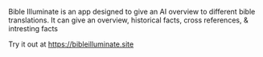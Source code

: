 Bible Illuminate is an app designed to give an AI overview to different bible translations. It can give an overview, historical facts, cross references, & intresting facts

Try it out at https://bibleilluminate.site
